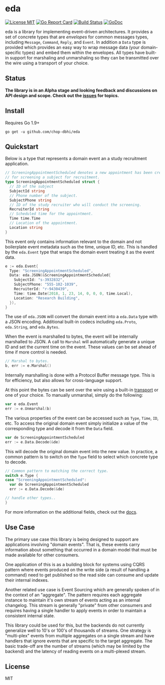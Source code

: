 # eda

[![License MIT](https://img.shields.io/badge/License-MIT-blue.svg)](http://opensource.org/licenses/MIT)
[![Go Report Card](https://goreportcard.com/badge/github.com/chop-dbhi/eda)](https://goreportcard.com/report/github.com/chop-dbhi/eda) [![Build Status](https://travis-ci.org/chop-dbhi/eda.svg?branch=master)](http://travis-ci.org/chop-dbhi/eda) [![GoDoc](https://godoc.org/github.com/chop-dbhi/eda?status.svg)](http://godoc.org/github.com/chop-dbhi/eda)

eda is a library for implementing event-driven architectures. It provides a set of concrete types that are *envelopes* for common messages types, including `Message`, `Command`, `Reply`, and `Event`. In addition a `Data` type is provided which provides an easy way to wrap message data (your domain-specific types) and embed them within the envelopes. All types have built-in support for marshaling and unmarshaling so they can be transmitted over the wire using a transport of your choice.

## Status

**The library is in an Alpha stage and looking feedback and discussions on API design and scope. Check out the [issues](https://github.com/chop-dbhi/eda/issues) for topics.**

## Install

Requires Go 1.9+

```
go get -u github.com/chop-dbhi/eda
```

## Quickstart

Below is a type that represents a domain event an a study recruitment application.

```go
// ScreeningAppointmentScheduled denotes a new appointment has been created
// for screening a subject for recruitment.
type ScreeningAppointmentScheduled struct {
  // ID of the subject
  SubjectId string
  // Phone number of the subject.
  SubjectPhone string
  // ID of the study recruiter who will conduct the screening.
  RecruiterId string
  // Scheduled time for the appointment.
  Time time.Time
  // Location of the appointment.
  Location string
}
```

This event only contains information relevant to the domain and not boilerplate event metadata such as the time, unique ID, etc. This is handled by the `eda.Event` type that wraps the domain event treating it as the event data.

```go
e := eda.Event{
  Type: "ScreeningAppointmentScheduled",
  Data: eda.JSON(&ScreeningAppointmentScheduled{
    SubjectId: "s-3932832",
    SubjectPhone: "555-102-1039",
    RecruiterId: "r-9430439",
    Time: time.Date(2018, 1, 23, 14, 0, 0, 0, time.Local),
    Location: "Research Building",
  }),
}
```

The use of `eda.JSON` will convert the domain event into a `eda.Data` type with a JSON encoding. Additional built-in codecs including `eda.Proto`, `eda.String`, and `eda.Bytes`.

When the event is marshalled to bytes, the event will be internally marshalled to JSON. A call to `Marshal` will automatically generate a unique ID and set the current time on the event. These values can be set ahead of time if more control is needed.

```go
// Marshal to bytes.
b, err := e.Marshal()
```

Internally marshalling is done with a Protocol Buffer message type. This is for efficiency, but also allows for cross-language support.

At this point the bytes can be sent over the wire using a built-in [transport](#transports) or one of your choice. To manually unmarshal, simply do the following:

```go
var e eda.Event
err := e.Unmarshal(b)
```

The various properties of the event can be accessed such as `Type`, `Time`, `ID`, etc. To access the original domain event simply initialize a value of the corresponding type and decode it from the `Data` field.

```go
var de ScreeningAppointmentScheduled
err := e.Data.Decode(&de)
```

This will decode the original domain event into the new value. In practice, a common pattern is to switch on the `Type` field to select which concrete type to decode.

```go
// Common pattern to matching the correct type.
switch e.Type {
case "ScreeningAppointmentScheduled":
  var de ScreeningAppointmentScheduled
  err := e.Data.Decode(&de)

// handle other types..
}
```

For more information on the additional fields, check out the [docs](https://godoc.org/github.com/chop-dbhi/eda).

## Use Case

The primary use case this library is being designed to support are applications involving "domain events". That is, these events carry information about something that occurred in a domain model that must be made available for other consumers.

One application of this is as a building block for systems using CQRS pattern where events produced on the write side (a result of handling a command) need to get published so the read side can consume and update their internal indexes.

Another related use case is Event Sourcing which are generally spoken of in the context of an "aggregate". The pattern requires each aggregate instance to maintain it's own stream of events acting as an internal changelog. This stream is generally "private" from other consumers and requires having a single handler to apply events in order to maintain a consistent internal state.

This library could be used for this, but the backends do not currently generalize well to 10's or 100's of thousands of streams. One strategy is "multi-plex" events from multiple aggregates on a single stream and have handlers that ignore events that are specific to the target aggregate. The basic trade-off are the number of streams (which may be limited by the backend) and the latency of reading events on a multi-plexed stream.

## License

MIT

